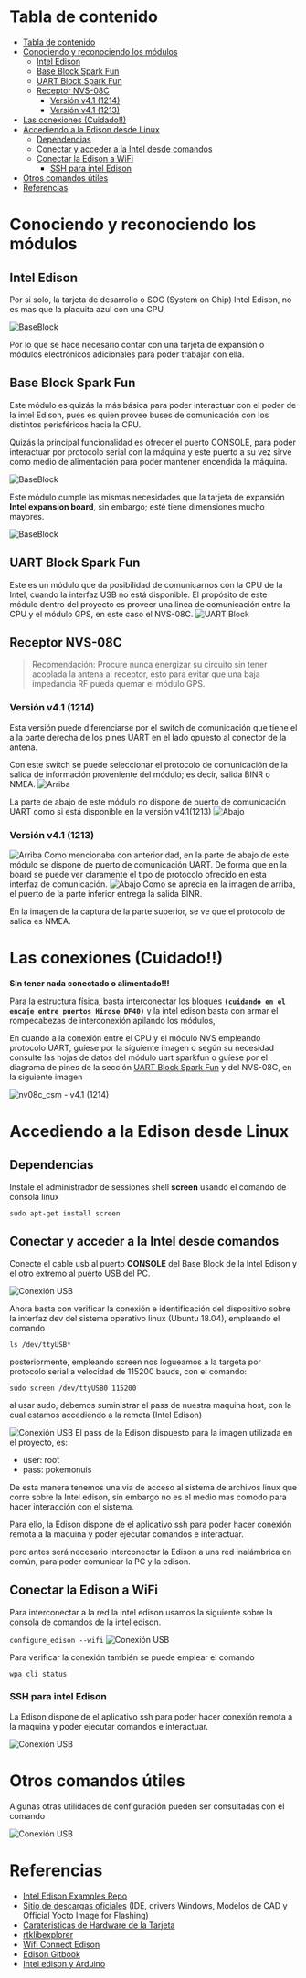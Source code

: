 
# Tabla de contenido
<!-- TOC -->
- [Tabla de contenido](#tabla-de-contenido)
- [Conociendo y reconociendo los módulos](#conociendo-y-reconociendo-los-m%C3%B3dulos)
  - [Intel Edison](#intel-edison)
  - [Base Block Spark Fun](#base-block-spark-fun)
  - [UART Block Spark Fun](#uart-block-spark-fun)
  - [Receptor NVS-08C](#receptor-nvs-08c)
    - [Versión v4.1 (1214)](#versi%C3%B3n-v41-1214)
    - [Versión v4.1 (1213)](#versi%C3%B3n-v41-1213)
- [Las conexiones (Cuidado!!)](#las-conexiones-cuidado)
- [Accediendo a la Edison desde Linux](#accediendo-a-la-edison-desde-linux)
  - [Dependencias](#dependencias)
  - [Conectar y acceder a la Intel desde comandos](#conectar-y-acceder-a-la-intel-desde-comandos)
  - [Conectar la Edison a WiFi](#conectar-la-edison-a-wifi)
    - [SSH para intel Edison](#ssh-para-intel-edison)
- [Otros comandos útiles](#otros-comandos-%C3%BAtiles)
- [Referencias](#referencias)
<!-- /TOC -->

# Conociendo y reconociendo los módulos

## Intel Edison

Por si solo, la tarjeta de desarrollo o SOC (System on Chip) Intel Edison, no es mas que la plaquita azul con una CPU 

![BaseBlock](./Imgs/intel-edison.jpg
)

Por lo que se hace necesario contar con una tarjeta de expansión o módulos electrónicos adicionales para poder trabajar con ella.

## Base Block Spark Fun

Este módulo es quizás la más básica para poder interactuar con el poder de la intel Edison, pues es quien provee buses de comunicación con los distintos perisféricos hacia la CPU.

Quizás la principal funcionalidad es ofrecer el puerto CONSOLE, para poder interactuar por protocolo serial con la máquina y este puerto a su vez sirve como medio de alimentación para poder mantener encendida la máquina.

![BaseBlock](./Imgs/SparfunBaseBlock.jpg
)

Este módulo cumple las mismas necesidades que la tarjeta de expansión **Intel expansion board**, sin embargo; esté tiene dimensiones mucho mayores.

![BaseBlock](./Imgs/intel-arduino2alb.jpg
)

## UART Block Spark Fun

Este es un módulo que da posibilidad de comunicarnos con la CPU de la Intel, cuando la interfaz USB no está disponible. El propósito de este módulo dentro del proyecto es proveer una linea de comunicación entre la CPU y el módulo GPS, en este caso el NVS-08C.
![UART Block](./Imgs/UARTAnnotated.png
)

## Receptor NVS-08C

> Recomendación: Procure nunca energizar su circuito sin tener acoplada la antena al receptor, esto para evitar que una baja impedancia RF pueda quemar el módulo GPS.

### Versión v4.1 (1214)

Esta versión puede diferenciarse por el switch de comunicación que tiene el a la parte derecha de los pines UART en el lado opuesto al conector de la antena.

Con este switch se puede seleccionar el protocolo de comunicación de la salida de información proveniente del módulo; es decir, salida BINR o NMEA.
![Arriba](./Imgs/NVS4.1(1214)_top.jpg
)

La parte de abajo de este módulo no dispone de puerto de comunicación UART como si está disponible en la versión v4.1(1213)
![Abajo](./Imgs/NVS4.1(1214)_bottom.jpg
)

### Versión v4.1 (1213)

![Arriba](./Imgs/NVS4.1(1213)_top.jpg
)
Como mencionaba con anterioridad, en la parte de abajo de este módulo se dispone de puerto de comunicación UART. De forma que en la board se puede ver claramente el tipo de protocolo ofrecido en esta interfaz de comunicación.
![Abajo](./Imgs/NVS4.1(1213)_bottom.jpg
)
Como se aprecia en la imagen de arriba, el puerto de la parte inferior entrega la salida BINR.

En la imagen de la captura de la parte superior, se ve que el protocolo de salida es NMEA.

# Las conexiones (Cuidado!!)

**Sin tener nada conectado o alimentado!!!**

Para la estructura física, basta interconectar los bloques  **`(cuidando en el encaje entre puertos Hirose DF40)`** y la intel edison basta con armar el rompecabezas de interconexión apilando los módulos, 

En cuando a la conexión entre el CPU y el módulo NVS empleando protocolo UART, guíese por la siguiente imagen o según su necesidad consulte las hojas de datos del módulo uart sparkfun o guíese por el diagrama de pines de la sección [UART Block Spark Fun](#uart-block-spark-fun) y del NVS-08C, en la siguiente imagen

![nv08c_csm - v4.1 (1214)](./Imgs/nv08c_csm.png)

# Accediendo a la Edison desde Linux

## Dependencias
Instale el administrador de sessiones shell **screen**
usando el comando de consola linux
``` shell
sudo apt-get install screen
```

## Conectar y acceder a la Intel desde comandos
Conecte el cable usb al puerto **CONSOLE** del Base Block de la Intel Edison y el otro extremo al puerto USB del PC.

![Conexión USB](./Imgs/Connect.gif)

Ahora basta con verificar la conexión e identificación del dispositivo sobre la interfaz dev del sistema operativo linux (Ubuntu 18.04), empleando el comando

```ls /dev/ttyUSB*```

posteriormente, empleando screen nos logueamos a la targeta por protocolo serial a velocidad de 115200 bauds, con el comando:

```sudo screen /dev/ttyUSB0 115200```

al usar sudo, debemos suministrar el pass de nuestra maquina host, con la cual estamos accediendo a la remota (Intel Edison)

![Conexión USB](./Imgs/ScreenLoginEdison.gif)
El pass de la Edison dispuesto para la imagen utilizada en el proyecto, es:
* user: root
* pass: pokemonuis

De esta manera tenemos una via de acceso al sistema de archivos linux que corre sobre la Intel edison, sin embargo no es el medio mas comodo para hacer interacción con el sistema.

Para ello, la Edison dispone de el aplicativo ssh para poder hacer conexión remota a la maquina y poder ejecutar comandos e interactuar.

pero antes será necesario interconectar la Edison a una red inalámbrica en común, para poder comunicar la PC y la edison.

## Conectar la Edison a WiFi

Para interconectar a la red la intel edison usamos la siguiente sobre la consola de comandos de la intel edison.

```configure_edison --wifi```
![Conexión USB](./Imgs/WiFiConnect.gif)

Para verificar la conexión también se puede emplear el comando

```wpa_cli status```


### SSH para intel Edison

La Edison dispone de el aplicativo ssh para poder hacer conexión remota a la maquina y poder ejecutar comandos e interactuar.

![Conexión USB](./Imgs/sshConnect.gif)

# Otros comandos útiles

Algunas otras utilidades de configuración pueden ser consultadas con el comando

![Conexión USB](./Imgs/UsefulCommands.gif)

# Referencias
* [Intel Edison Examples Repo](https://github.com/MakersTeam/Edison)
* [Sitio de descargas oficiales](https://downloadcenter.intel.com/search?keyword=edison) (IDE, drivers Windows, Modelos de CAD y Official Yocto Image for Flashing)
* [Carateristicas de Hardware de la Tarjeta](https://www.intel.com/content/dam/support/us/en/documents/edison/sb/edison_pb_331179002.pdf)
* [rtklibexplorer](https://rtklibexplorer.wordpress.com/2016/05/02/new-github-branch-demo2/)
* [Wifi Connect Edison](https://terryoy.github.io/2015/06/edison-get-started.html)
* [Edison Gitbook](https://theiotlearninginitiative.gitbook.io/embedded-linux/subsystems/serial)
* [Intel edison y Arduino](https://aprendiendoarduino.wordpress.com/2017/05/20/arduino-intel-edison-intel-iot-analytics/)